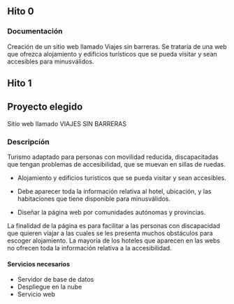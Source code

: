 ## Hito 0

### Documentación

Creación de un sitio web llamado Viajes sin barreras. Se trataría de una web que ofrezca alojamiento y edificios turísticos que se pueda visitar y sean accesibles para minusválidos.

## Hito 1

## Proyecto elegido

Sitio web llamado VIAJES SIN BARRERAS

### Descripción

Turismo adaptado para personas con movilidad reducida, discapacitadas que tengan problemas de accesibilidad, que se muevan en sillas de ruedas.
- Alojamiento y edificios turísticos que se pueda visitar y sean accesibles.

- Debe aparecer toda la información relativa al hotel, ubicación, y las habitaciones que tiene disponible para minusválidos.

- Diseñar la página web por comunidades autónomas y provincias.

La finalidad de la página es para facilitar a las personas con discapacidad que quieren viajar a las cuales se les presenta muchos obstáculos para escoger alojamiento. La mayoría de los hoteles que aparecen en las webs no ofrecen toda la información relativa a la accesibilidad.

#### Servicios necesarios

- Servidor de base de datos
- Despliegue en la nube
- Servicio web
